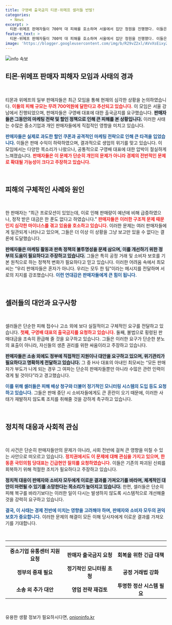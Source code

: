 ```yaml
---
title: 구영배 출국금지 티몬·위메프 셀러들 반발!
categories:
  - News
excerpt: >
  티몬·위메프 판매자들이 700억 대 피해를 호소하며 서울에서 집단 청원을 진행했다. 이들은 구영배 대표의 출국금지를 요청하며 사태의 심각성을 강조, 금융당국의 적극적인 조사를 촉구했다. 이들의 분노는 중소기업과 관계자들의 삶에까지 영향을 미친다고 경고하고 있다.
feature_text: >
  티몬·위메프 판매자들이 700억 대 피해를 호소하며 서울에서 집단 청원을 진행했다. 이들은 구영배 대표의 출국금지를 요청하며 사태의 심각성을 강조, 금융당국의 적극적인 조사를 촉구했다. 이들의 분노는 중소기업과 관계자들의 삶에까지 영향을 미친다고 경고하고 있다.
image: 'https://blogger.googleusercontent.com/img/b/R29vZ2xl/AVvXsEixyZcFfHzMRdzZMjFBmAUKJYCLCGyLL1o632UiGVXcaFdKo_bkvkuCioo0uUKlGfBVcT3P84aROyZIXSBEx3Aw5nCQ3pTgDom1WDC4m8eifvWiAmWEEVb4x6G_l8C0QH225ldMjyaFvpxGEBGNO37VmDTDMHGhJPq73UglMfDca1-0aw/s1600/blogspot.png'
---
```


<p><img src="https://blogger.googleusercontent.com/img/b/R29vZ2xl/AVvXsEixyZcFfHzMRdzZMjFBmAUKJYCLCGyLL1o632UiGVXcaFdKo_bkvkuCioo0uUKlGfBVcT3P84aROyZIXSBEx3Aw5nCQ3pTgDom1WDC4m8eifvWiAmWEEVb4x6G_l8C0QH225ldMjyaFvpxGEBGNO37VmDTDMHGhJPq73UglMfDca1-0aw/s1600/blogspot.png" alt="info 속보" /></p>

<h2 data-ke-size="size26">티몬·위메프 판매자 피해자 모임과 사태의 경과</h2>

<p data-ke-size="size16">&nbsp;</p>

<p>티몬과 위메프의 일부 판매자들은 최근 모임을 통해 현재의 심각한 상황을 논의하였습니다. <b><span style="color: #ee2323;">이들의 피해 규모는 무려 700억원에 달한다고 추산되고 있습니다.</span></b> 이 모임은 서울 강남에서 진행되었으며, 판매자들은 구영배 대표에 대한 출국금지를 요구했습니다. <b><span style="background-color: #21538527;">판매자들은 그동안의 마케팅 전략 및 할인 정책으로 인해 큰 피해를 본 상황입니다.</span></b> 이러한 사태는 수많은 중소기업과 개인 판매자들에게 직접적인 영향을 미치고 있습니다.</p>

<p><b><span style="color: #1a5490;">판매자들은 실제로 과도한 할인 쿠폰과 공격적인 마케팅 전략으로 인해 큰 타격을 입었습니다.</span></b> 이들은 판매 수익이 하락하였으며, 결과적으로 생업의 위기를 맞고 있습니다. 이 모임에서는 다양한 목소리가 나왔으나, 공통적으로 구영배 대표에 대한 압박이 절실하게 느껴졌습니다. <b><span style="color: #ee2323;">판매자들은 이 문제가 단순히 개인의 문제가 아니라 경제의 전반적인 문제로 확대될 가능성이 크다고 주장하고 있습니다.</span></b></p>

<p data-ke-size="size16">&nbsp;</p>

<h2 data-ke-size="size26">피해의 구체적인 사례와 원인</h2>

<p data-ke-size="size16">&nbsp;</p>

<p>한 판매자는 “최근 프로모션이 있었는데, 이로 인해 판매량이 예년에 비해 급증하였으나, 정작 받은 대금은 한 푼도 없다고 하였습니다.” <b><span style="color: #ee2323;">판매자들은 이러한 구조적 문제 때문인지 심각한 마이너스를 겪고 있음을 호소하고 있습니다.</span></b> 이러한 문제는 여러 판매자들에게 일관되게 나타나고 있으며, 그들은 더 이상 이 상황을 그냥 보고만 있을 수 없다는 결론에 도달했습니다.</p>

<p><b><span style="background-color: #21538527;">판매자들은 마케팅 활동과 판촉 정책의 불투명성을 문제 삼으며, 이를 개선하기 위한 정부의 도움이 필요하다고 주장하고 있습니다.</span></b> 그들은 특히 공정 거래 및 소비자 보호를 기본 원칙으로 하는 정책적 변화가 필요하다고 믿고 있습니다. 이러한 어려움 속에서 최모씨는 “우리 판매자들은 혼자가 아니다. 우리는 모두 한 팀”이라는 메시지를 전달하며 서로의 지지를 강조했습니다. <b><span style="color: #1a5490;">이런 연대감은 판매자들에게 큰 힘이 됩니다.</span></b></p>

<p data-ke-size="size16">&nbsp;</p>

<h2 data-ke-size="size26">셀러들의 대안과 요구사항</h2>

<p data-ke-size="size16">&nbsp;</p>

<p>셀러들은 단순한 피해 접수나 고소 외에 보다 실질적이고 구체적인 요구를 전달하고 있습니다. <b><span style="color: #ee2323;">첫째, 구영배 대표의 출국금지를 요청하고 있습니다.</span></b> 둘째, 불법으로 횡령된 판매대금을 조속히 환급해 줄 것을 요구하고 있습니다. 그들은 이러한 요구가 단순한 분노의 표출이 아니라, 자신들의 생존 권리를 위한 싸움이라고 주장하고 있습니다. </p>

<p><b><span style="background-color: #21538527;">판매자들은 소송 외에도 정부에 직접적인 지원이나 대안을 요구하고 있으며, 위기관리가 필요하다고 명확하게 전달하고 있습니다.</span></b> 그 중 H사 대표의 아내인 최모씨는 “모든 판매자가 부도가 나게 되는 경우 그 여파는 단순히 판매자들뿐만 아니라 수많은 관련 인력이 겪게 될 것이다”라고 경고했습니다. </p>

<p><b><span style="color: #1a5490;">이를 위해 셀러들은 피해 배상 청구와 더불어 정기적인 모니터링 시스템의 도입 등도 요청하고 있습니다.</span></b> 그들은 판매 중단 시 소비자들에게도 큰 혼란이 오기 때문에, 이러한 사태가 재발하지 않도록 조치를 취해줄 것을 강하게 촉구하고 있습니다.</p>

<p data-ke-size="size16">&nbsp;</p>

<h2 data-ke-size="size26">정치적 대응과 사회적 관심</h2>

<p data-ke-size="size16">&nbsp;</p>

<p>이 사건은 단순히 판매자들만의 문제가 아니라, 사회 전반에 걸쳐 큰 영향을 미칠 수 있는 사안으로 떠오르고 있습니다. <b><span style="color: #ee2323;">정치권에서도 이 문제에 대해 관심을 가지고 있으며, 한동훈 국민의힘 당대표는 긴급현안 질의를 요청하였습니다.</span></b> 이들은 기존의 파괴된 신뢰를 회복하기 위해 적절한 조치가 필요하다고 주장하고 있습니다. </p>

<p><b><span style="background-color: #21538527;">정치적 대응이 판매자와 소비자 모두에게 이로운 결과를 가져오기를 바라며, 체계적인 대안이 마련될 수 있기를 소망한다는 목소리가 높아지고 있습니다.</span></b> 한편, 셀러들은 단순히 피해 복구를 바라기보다는 이러한 일이 다시는 발생하지 않도록 시스템적으로 개선해줄 것을 강력히 요구하고 있습니다. </p>

<p><b><span style="color: #1a5490;">결국, 이 사태는 경제 전반에 미치는 영향을 고려해야 하며, 판매자와 소비자 모두의 권익 보호가 중요합니다.</span></b> 이러한 문제의 해결이 모든 이해 당사자에게 이로운 결과를 가져오기를 기대합니다.</p>

<p data-ke-size="size16">&nbsp;</p>

<hr />

<table style="width: 100%; border-collapse: collapse;">
  <tbody>
    <tr>
      <td style="text-align: center; height: 17px;"><b>중소기업 유통센터 지원요청</b></td>
      <td style="text-align: center; height: 17px;"><b>판매자 출국금지 요청</b></td>
      <td style="text-align: center; height: 17px;"><b>회복을 위한 긴급 대책</b></td>
    </tr>
    <tr>
      <td style="text-align: center; height: 17px;"><b>정부의 중재 필요</b></td>
      <td style="text-align: center; height: 17px;"><b>정기적인 모니터링 초청</b></td>
      <td style="text-align: center; height: 17px;"><b>공정 거래법 강화</b></td>
    </tr>
    <tr>
      <td style="text-align: center; height: 17px;"><b>소송 외 추가 대안</b></td>
      <td style="text-align: center; height: 17px;"><b>영업 전략 재검토</b></td>
      <td style="text-align: center; height: 17px;"><b>투명한 정산 시스템 필요</b></td>
    </tr>
  </tbody>
</table>

<p data-ke-size="size16">&nbsp;</p>
유용한 생활 정보가 필요하시다면, <a href="https://onioninfo.kr" rel="dofollow">onioninfo.kr</a>


